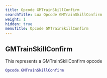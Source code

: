 ```yaml
---
title: Opcode GMTrainSkillConfirm
searchTitle: Lua Opcode GMTrainSkillConfirm
weight: 1
hidden: true
menuTitle: Opcode GMTrainSkillConfirm
---
```

## GMTrainSkillConfirm

This represents a GMTrainSkillConfirm opcode
```lua
Opcode.GMTrainSkillConfirm
```